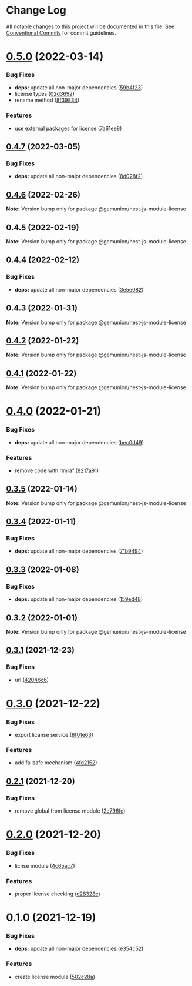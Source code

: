 # Change Log

All notable changes to this project will be documented in this file.
See [Conventional Commits](https://conventionalcommits.org) for commit guidelines.

# [0.5.0](https://github.com/gemunion/nestjs-packages/compare/@gemunion/nest-js-module-license@0.4.7...@gemunion/nest-js-module-license@0.5.0) (2022-03-14)


### Bug Fixes

* **deps:** update all non-major dependencies ([59b4f23](https://github.com/gemunion/nestjs-packages/commit/59b4f238b57d91447b14987b8ca43be54359d470))
* license types ([02d3692](https://github.com/gemunion/nestjs-packages/commit/02d3692a98480457b13fc81e49d4a1c15a38e7be))
* rename method ([8f39834](https://github.com/gemunion/nestjs-packages/commit/8f39834259ced90a8efc9371da71d4975ce28d47))


### Features

* use external packages for license ([7a61ee8](https://github.com/gemunion/nestjs-packages/commit/7a61ee8eeedc81b43401fedc69857a271342758c))





## [0.4.7](https://github.com/gemunion/nestjs-packages/compare/@gemunion/nest-js-module-license@0.4.6...@gemunion/nest-js-module-license@0.4.7) (2022-03-05)


### Bug Fixes

* **deps:** update all non-major dependencies ([8d028f2](https://github.com/gemunion/nestjs-packages/commit/8d028f2e0ea10b5362aa0c5143035c0e3e720f0e))





## [0.4.6](https://github.com/gemunion/nestjs-packages/compare/@gemunion/nest-js-module-license@0.4.5...@gemunion/nest-js-module-license@0.4.6) (2022-02-26)

**Note:** Version bump only for package @gemunion/nest-js-module-license





## 0.4.5 (2022-02-19)

**Note:** Version bump only for package @gemunion/nest-js-module-license





## 0.4.4 (2022-02-12)


### Bug Fixes

* **deps:** update all non-major dependencies ([3e5e082](https://github.com/gemunion/nestjs-packages/commit/3e5e082d1b7ad6e2b45bf90d400a3afa776d6f2c))





## 0.4.3 (2022-01-31)

**Note:** Version bump only for package @gemunion/nest-js-module-license





## [0.4.2](https://github.com/gemunion/nestjs-packages/compare/@gemunion/nest-js-module-license@0.4.1...@gemunion/nest-js-module-license@0.4.2) (2022-01-22)

**Note:** Version bump only for package @gemunion/nest-js-module-license





## [0.4.1](https://github.com/gemunion/nestjs-packages/compare/@gemunion/nest-js-module-license@0.4.0...@gemunion/nest-js-module-license@0.4.1) (2022-01-22)

**Note:** Version bump only for package @gemunion/nest-js-module-license





# [0.4.0](https://github.com/gemunion/nestjs-packages/compare/@gemunion/nest-js-module-license@0.3.5...@gemunion/nest-js-module-license@0.4.0) (2022-01-21)


### Bug Fixes

* **deps:** update all non-major dependencies ([bec0d49](https://github.com/gemunion/nestjs-packages/commit/bec0d49f011cf2f3a447bd0abcc239f330162f57))


### Features

* remove code with rimraf ([8217a91](https://github.com/gemunion/nestjs-packages/commit/8217a91c6b59099ce7ff19745aa0f100ad4eeec3))





## [0.3.5](https://github.com/gemunion/nestjs-packages/compare/@gemunion/nest-js-module-license@0.3.4...@gemunion/nest-js-module-license@0.3.5) (2022-01-14)

**Note:** Version bump only for package @gemunion/nest-js-module-license





## [0.3.4](https://github.com/gemunion/nestjs-packages/compare/@gemunion/nest-js-module-license@0.3.3...@gemunion/nest-js-module-license@0.3.4) (2022-01-11)


### Bug Fixes

* **deps:** update all non-major dependencies ([71b9494](https://github.com/gemunion/nestjs-packages/commit/71b9494ef943c8ce53087d099af50631393f8b15))





## [0.3.3](https://github.com/gemunion/nestjs-packages/compare/@gemunion/nest-js-module-license@0.3.2...@gemunion/nest-js-module-license@0.3.3) (2022-01-08)


### Bug Fixes

* **deps:** update all non-major dependencies ([159ed48](https://github.com/gemunion/nestjs-packages/commit/159ed486815403ddfadd98a05ce51b6f0eadffed))





## 0.3.2 (2022-01-01)

**Note:** Version bump only for package @gemunion/nest-js-module-license





## [0.3.1](https://github.com/gemunion/nestjs-packages/compare/@gemunion/nest-js-module-license@0.3.0...@gemunion/nest-js-module-license@0.3.1) (2021-12-23)


### Bug Fixes

* url ([42046c6](https://github.com/gemunion/nestjs-packages/commit/42046c63f65fd22543aeb02615fe6277fa82aa21))





# [0.3.0](https://github.com/gemunion/nestjs-packages/compare/@gemunion/nest-js-module-license@0.2.1...@gemunion/nest-js-module-license@0.3.0) (2021-12-22)


### Bug Fixes

* export licanse service ([8f01e63](https://github.com/gemunion/nestjs-packages/commit/8f01e63208cbc2bf072ecbadc882d724eb1b391b))


### Features

* add failsafe mechanism ([4fd2152](https://github.com/gemunion/nestjs-packages/commit/4fd21521e1c713d9fbf02cacb846be5f646a76a5))





## [0.2.1](https://github.com/gemunion/nestjs-packages/compare/@gemunion/nest-js-module-license@0.2.0...@gemunion/nest-js-module-license@0.2.1) (2021-12-20)


### Bug Fixes

* remove global from license module ([2e796fe](https://github.com/gemunion/nestjs-packages/commit/2e796fe1684c8f1af777076292d82770d67399c9))





# [0.2.0](https://github.com/gemunion/nestjs-packages/compare/@gemunion/nest-js-module-license@0.1.0...@gemunion/nest-js-module-license@0.2.0) (2021-12-20)


### Bug Fixes

* licnse module ([4c65ac7](https://github.com/gemunion/nestjs-packages/commit/4c65ac7e1414e521c858b58761a943efe9c82809))


### Features

* proper license checking ([d28328c](https://github.com/gemunion/nestjs-packages/commit/d28328c5dc9d0939a67929c719067ca4ec990fc5))





# 0.1.0 (2021-12-19)


### Bug Fixes

* **deps:** update all non-major dependencies ([e354c52](https://github.com/gemunion/nestjs-packages/commit/e354c52df8d33b4330c39bbb25fd8d557536f628))


### Features

* create license module ([502c28a](https://github.com/gemunion/nestjs-packages/commit/502c28a1cf9330864ef8d3585aad68a4ac9a9239))
